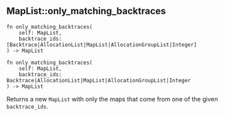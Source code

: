 ## MapList::only_matching_backtraces

```rhai
fn only_matching_backtraces(
    self: MapList,
    backtrace_ids: [Backtrace|AllocationList|MapList|AllocationGroupList|Integer]
) -> MapList
```

```rhai
fn only_matching_backtraces(
    self: MapList,
    backtrace_ids: Backtrace|AllocationList|MapList|AllocationGroupList|Integer
) -> MapList
```

Returns a new `MapList` with only the maps that come from one of the given `backtrace_ids`.
